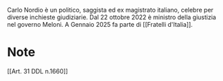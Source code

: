 Carlo Nordio è un politico, saggista ed ex magistrato italiano, celebre per diverse inchieste giudiziarie. Dal 22 ottobre 2022 è ministro della giustizia nel governo Meloni. 
A Gennaio 2025 fa parte di [[Fratelli d'Italia]].
# Note
[[Art. 31 DDL n.1660]] 